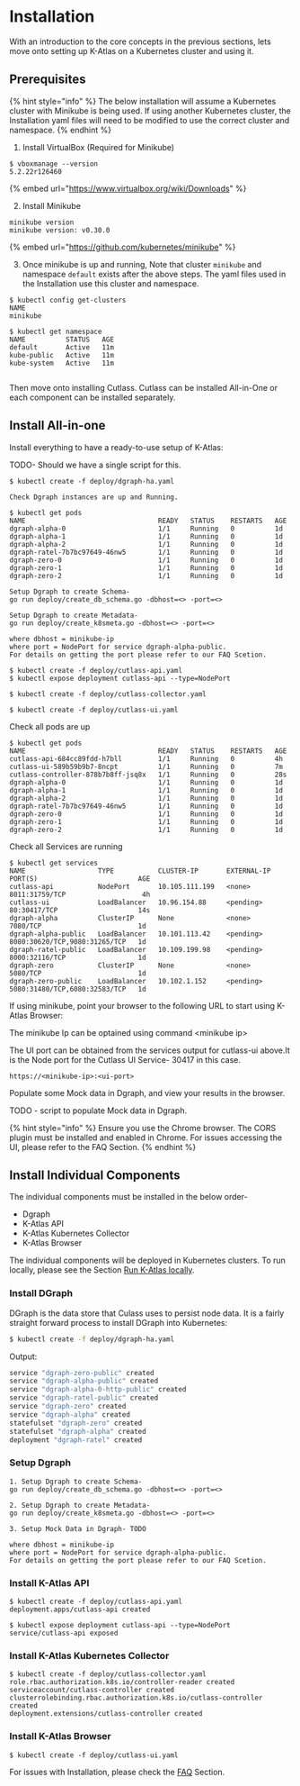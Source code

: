 # Installation

With an introduction to the core concepts in the previous sections, lets move onto setting up K-Atlas on a Kubernetes cluster and using it.

## Prerequisites

{% hint style="info" %}
The below installation will assume a Kubernetes cluster with Minikube is being used. If using another Kubernetes cluster, the Installation yaml files will need to be modified to use the correct cluster and namespace.
{% endhint %}

1. Install VirtualBox \(Required for Minikube\)

```text
$ vboxmanage --version
5.2.22r126460
```

{% embed url="https://www.virtualbox.org/wiki/Downloads" %}

2. Install Minikube

```text
minikube version
minikube version: v0.30.0
```

{% embed url="https://github.com/kubernetes/minikube" %}

3. Once minikube is up and running, Note that cluster `minikube`  and namespace `default` exists after the above steps. The yaml files used in the Installation use this cluster and namespace.

```text
$ kubectl config get-clusters
NAME
minikube
 
$ kubectl get namespace
NAME          STATUS   AGE
default       Active   11m
kube-public   Active   11m
kube-system   Active   11m
 
```

Then move onto installing Cutlass. Cutlass can be installed All-in-One or each component can be installed separately.

## Install All-in-one

Install everything to have a ready-to-use setup of K-Atlas:

TODO- Should we have a single script for this.

```text
$ kubectl create -f deploy/dgraph-ha.yaml

Check Dgraph instances are up and Running.

$ kubectl get pods
NAME                                 READY   STATUS    RESTARTS   AGE
dgraph-alpha-0                       1/1     Running   0          1d
dgraph-alpha-1                       1/1     Running   0          1d
dgraph-alpha-2                       1/1     Running   0          1d
dgraph-ratel-7b7bc97649-46nw5        1/1     Running   0          1d
dgraph-zero-0                        1/1     Running   0          1d
dgraph-zero-1                        1/1     Running   0          1d
dgraph-zero-2                        1/1     Running   0          1d

Setup Dgraph to create Schema-
go run deploy/create_db_schema.go -dbhost=<> -port=<>

Setup Dgraph to create Metadata-
go run deploy/create_k8smeta.go -dbhost=<> -port=<>

where dbhost = minikube-ip
where port = NodePort for service dgraph-alpha-public.
For details on getting the port please refer to our FAQ Scetion.

$ kubectl create -f deploy/cutlass-api.yaml
$ kubectl expose deployment cutlass-api --type=NodePort

$ kubectl create -f deploy/cutlass-collector.yaml

$ kubectl create -f deploy/cutlass-ui.yaml
```

Check all pods are up

```text
$ kubectl get pods
NAME                                 READY   STATUS    RESTARTS   AGE
cutlass-api-684cc89fdd-h7bll         1/1     Running   0          4h
cutlass-ui-589b59b9b7-8ncpt          1/1     Running   0          7m
cutlass-controller-878b7b8ff-jsq8x   1/1     Running   0          28s
dgraph-alpha-0                       1/1     Running   0          1d
dgraph-alpha-1                       1/1     Running   0          1d
dgraph-alpha-2                       1/1     Running   0          1d
dgraph-ratel-7b7bc97649-46nw5        1/1     Running   0          1d
dgraph-zero-0                        1/1     Running   0          1d
dgraph-zero-1                        1/1     Running   0          1d
dgraph-zero-2                        1/1     Running   0          1d

```

Check all Services are running

```text
$ kubectl get services
NAME                  TYPE           CLUSTER-IP       EXTERNAL-IP   PORT(S)                         AGE
cutlass-api           NodePort       10.105.111.199   <none>        8011:31759/TCP                   4h
cutlass-ui            LoadBalancer   10.96.154.88     <pending>     80:30417/TCP                    14s
dgraph-alpha          ClusterIP      None             <none>        7080/TCP                        1d
dgraph-alpha-public   LoadBalancer   10.101.113.42    <pending>     8080:30620/TCP,9080:31265/TCP   1d
dgraph-ratel-public   LoadBalancer   10.109.199.98    <pending>     8000:32116/TCP                  1d
dgraph-zero           ClusterIP      None             <none>        5080/TCP                        1d
dgraph-zero-public    LoadBalancer   10.102.1.152     <pending>     5080:31480/TCP,6080:32583/TCP   1d
```

If using minikube, point your browser to the following URL to start using K-Atlas Browser:

The minikube Ip can be optained using command &lt;minikube ip&gt;

The UI port can be obtained from the services output for cutlass-ui above.It is the Node port for the Cutlass UI Service- 30417 in this case.

```text
https://<minikube-ip>:<ui-port>
```

Populate some Mock data in Dgraph, and view your results in the browser.

TODO - script to populate Mock data in Dgraph.

{% hint style="info" %}
Ensure you use the Chrome browser. The CORS plugin must be installed and enabled in Chrome. For issues accessing the UI, please refer to the FAQ Section.
{% endhint %}

## Install Individual Components

The individual components must be installed in the below order-

* Dgraph
* K-Atlas API
* K-Atlas Kubernetes Collector
* K-Atlas Browser

The individual components will be deployed in Kubernetes clusters. To run locally, please see the Section [Run K-Atlas locally](run-k-atlas-locally.md).

### Install DGraph

DGraph is the data store that Culass uses to persist node data. It is a fairly straight forward process to install DGraph into Kubernetes:

```bash
$ kubectl create -f deploy/dgraph-ha.yaml
```

Output:

```bash
service "dgraph-zero-public" created
service "dgraph-alpha-public" created
service "dgraph-alpha-0-http-public" created
service "dgraph-ratel-public" created
service "dgraph-zero" created
service "dgraph-alpha" created
statefulset "dgraph-zero" created
statefulset "dgraph-alpha" created
deployment "dgraph-ratel" created
```

### Setup Dgraph

```text
1. Setup Dgraph to create Schema-
go run deploy/create_db_schema.go -dbhost=<> -port=<>

2. Setup Dgraph to create Metadata-
go run deploy/create_k8smeta.go -dbhost=<> -port=<>

3. Setup Mock Data in Dgraph- TODO

where dbhost = minikube-ip
where port = NodePort for service dgraph-alpha-public.
For details on getting the port please refer to our FAQ Scetion.
```

### Install K-Atlas API

```text
$ kubectl create -f deploy/cutlass-api.yaml
deployment.apps/cutlass-api created

$ kubectl expose deployment cutlass-api --type=NodePort
service/cutlass-api exposed
```

### Install K-Atlas Kubernetes Collector

```text
$ kubectl create -f deploy/cutlass-collector.yaml
role.rbac.authorization.k8s.io/controller-reader created
serviceaccount/cutlass-controller created
clusterrolebinding.rbac.authorization.k8s.io/cutlass-controller created
deployment.extensions/cutlass-controller created
```

### Install K-Atlas Browser

```text
$ kubectl create -f deploy/cutlass-ui.yaml
```

For issues with Installation, please check the [FAQ](faq.md) Section.

